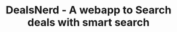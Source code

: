 ---
layout: post
title: DealsNerd - A webapp to Search deals with smart search
excerpt: An webapp built on Google App Engine, AngularJS, Python
categories: ['projects']
noshow: 'true'
tags: ['dealsnerd','deals','google-app-engine']
project_url: 'https://www.dealsnerd.com'
---